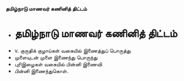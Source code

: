 **தமிழ்நாடு மாணவர் கணினித் திட்டம்**
- # தமிழ்நாடு மாணவர் கணினித் திட்டம்
- v. குருதிக் குழாய்கள் வகையில் இணைத்துப் பொருத்து
- முளையுடன் முளை இணைந்து பொருந்து
- புரிஇழைகள் வகையில் பின்னி இணைவி
- பின்னி இணைந்துகொள்.


